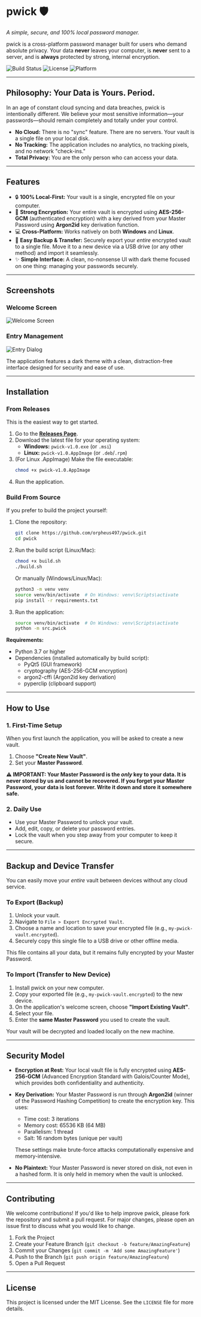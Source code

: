 # pwick 🛡️
_A simple, secure, and 100% local password manager._

pwick is a cross-platform password manager built for users who demand absolute privacy. Your data **never** leaves your computer, is **never** sent to a server, and is **always** protected by strong, internal encryption.

![Build Status](https://img.shields.io/badge/build-passing-brightgreen)
![License](https://img.shields.io/badge/license-MIT-blue) ![Platform](https://img.shields.io/badge/platform-Windows%20%7C%20Linux-lightgrey)

---

## Philosophy: Your Data is Yours. Period.

In an age of constant cloud syncing and data breaches, pwick is intentionally different. We believe your most sensitive information—your passwords—should remain completely and totally under your control.

* **No Cloud:** There is no "sync" feature. There are no servers. Your vault is a single file on your local disk.
* **No Tracking:** The application includes no analytics, no tracking pixels, and no network "check-ins."
* **Total Privacy:** You are the only person who can access your data.

---

## Features

* 🔒 **100% Local-First:** Your vault is a single, encrypted file on your computer.
* 🔑 **Strong Encryption:** Your entire vault is encrypted using **AES-256-GCM** (authenticated encryption) with a key derived from your Master Password using **Argon2id** key derivation function.
* 💻 **Cross-Platform:** Works natively on both **Windows** and **Linux**.
* 🔄 **Easy Backup & Transfer:** Securely export your *entire* encrypted vault to a single file. Move it to a new device via a USB drive (or any other method) and import it seamlessly.
* ✨ **Simple Interface:** A clean, no-nonsense UI with dark theme focused on one thing: managing your passwords securely.

---

## Screenshots

### Welcome Screen
![Welcome Screen](docs/screenshots/welcome_screen.png)

### Entry Management
![Entry Dialog](docs/screenshots/entry_dialog.png)

The application features a dark theme with a clean, distraction-free interface designed for security and ease of use.

---

## Installation

### From Releases

This is the easiest way to get started.

1.  Go to the [**Releases Page**](httpsa://github.com/YourUsername/pwick/releases).
2.  Download the latest file for your operating system:
    * **Windows:** `pwick-v1.0.exe` (or `.msi`)
    * **Linux:** `pwick-v1.0.AppImage` (or `.deb`/`.rpm`)
3.  (For Linux .AppImage) Make the file executable:
    ```bash
    chmod +x pwick-v1.0.AppImage
    ```
4.  Run the application.

### Build From Source

If you prefer to build the project yourself:

1.  Clone the repository:
    ```bash
    git clone https://github.com/orpheus497/pwick.git
    cd pwick
    ```

2.  Run the build script (Linux/Mac):
    ```bash
    chmod +x build.sh
    ./build.sh
    ```
    
    Or manually (Windows/Linux/Mac):
    ```bash
    python3 -m venv venv
    source venv/bin/activate  # On Windows: venv\Scripts\activate
    pip install -r requirements.txt
    ```

3.  Run the application:
    ```bash
    source venv/bin/activate  # On Windows: venv\Scripts\activate
    python -m src.pwick
    ```

**Requirements:**
- Python 3.7 or higher
- Dependencies (installed automatically by build script):
  - PyQt5 (GUI framework)
  - cryptography (AES-256-GCM encryption)
  - argon2-cffi (Argon2id key derivation)
  - pyperclip (clipboard support)

---

## How to Use

### 1. First-Time Setup

When you first launch the application, you will be asked to create a new vault.

1.  Choose **"Create New Vault"**.
2.  Set your **Master Password**.

**⚠️ IMPORTANT: Your Master Password is the *only* key to your data. It is never stored by us and cannot be recovered. If you forget your Master Password, your data is lost forever. Write it down and store it somewhere safe.**

### 2. Daily Use

* Use your Master Password to unlock your vault.
* Add, edit, copy, or delete your password entries.
* Lock the vault when you step away from your computer to keep it secure.

---

## Backup and Device Transfer

You can easily move your *entire* vault between devices without any cloud service.

### To Export (Backup)

1.  Unlock your vault.
2.  Navigate to `File > Export Encrypted Vault`.
3.  Choose a name and location to save your encrypted file (e.g., `my-pwick-vault.encrypted`).
4.  Securely copy this single file to a USB drive or other offline media.

This file contains all your data, but it remains fully encrypted by your Master Password.

### To Import (Transfer to New Device)

1.  Install pwick on your new computer.
2.  Copy your exported file (e.g., `my-pwick-vault.encrypted`) to the new device.
3.  On the application's welcome screen, choose **"Import Existing Vault"**.
4.  Select your file.
5.  Enter the **same Master Password** you used to create the vault.

Your vault will be decrypted and loaded locally on the new machine.

---

## Security Model

* **Encryption at Rest:** Your local vault file is fully encrypted using **AES-256-GCM** (Advanced Encryption Standard with Galois/Counter Mode), which provides both confidentiality and authenticity.
* **Key Derivation:** Your Master Password is run through **Argon2id** (winner of the Password Hashing Competition) to create the encryption key. This uses:
  - Time cost: 3 iterations
  - Memory cost: 65536 KB (64 MB)
  - Parallelism: 1 thread
  - Salt: 16 random bytes (unique per vault)
  
  These settings make brute-force attacks computationally expensive and memory-intensive.
* **No Plaintext:** Your Master Password is never stored on disk, not even in a hashed form. It is only held in memory when the vault is unlocked.

---

## Contributing

We welcome contributions! If you'd like to help improve pwick, please fork the repository and submit a pull request. For major changes, please open an issue first to discuss what you would like to change.

1.  Fork the Project
2.  Create your Feature Branch (`git checkout -b feature/AmazingFeature`)
3.  Commit your Changes (`git commit -m 'Add some AmazingFeature'`)
4.  Push to the Branch (`git push origin feature/AmazingFeature`)
5.  Open a Pull Request

---

## License

This project is licensed under the MIT License. See the `LICENSE` file for more details.
